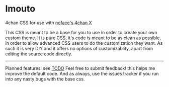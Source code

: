 Imouto
======

4chan CSS for use with [noface's 4chan X](http://ihavenoface.github.io/4chan-x/)


This CSS is meant to be a base for you to use in order to create your own custom theme.
It is pure CSS, it's code is meant to be as clean as possible, in order to allow advanced CSS users to do the customization they want. 
As such it is very DIY and it offers no options of customizablity, apart from editing the source code directly.

***
Planned features: see [TODO](https://github.com/SkyCorp/Imouto/blob/master/TODO)
Feel free to submit feedback! this helps me improve the default code.
And as always, use the issues tracker if you run into any nasty bugs with the base css.
